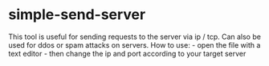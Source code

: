 # simple-send-server
This tool is useful for sending requests to the server via ip / tcp. Can also be used for ddos ​​or spam attacks on servers. How to use: - open the file with a text editor - then change the ip and port according to your target server
